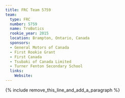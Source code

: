 ```yaml
---
title: FRC Team 5759
team:
  type: FRC
  number: 5759
  name: TroBotics
  rookie_year: 2015
  location: Brampton, Ontario, Canada
  sponsors:
  - General Motors of Canada
  - First Rookie Grant
  - First Canada
  - Tsubaki of Canada Limited
  - Turner Fenton Secondary School
  links:
    Website:
---
```


{% include remove_this_line_and_add_a_paragraph %}